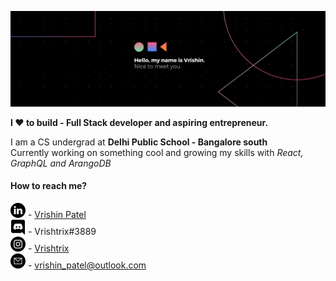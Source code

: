 ![Vrishtrix](https://raw.githubusercontent.com/Vrishtrix/Vrishtrix/master/Vrshtrix.png "Vrishin Patel")

**I ❤️ to build - Full Stack developer and aspiring entrepreneur.**  

I am a CS undergrad at **Delhi Public School - Bangalore south**\
Currently working on something cool and growing my skills with *React, GraphQL and ArangoDB*

#### How to reach me?
![Linkedin](https://raw.githubusercontent.com/Vrishtrix/Vrishtrix/master/linkedin.png "LinkedIn") - [Vrishin Patel](https://www.linkedin.com/in/vrishin-patel/)\
![Discord](https://raw.githubusercontent.com/Vrishtrix/Vrishtrix/master/discord.png "Discord") - Vrishtrix#3889\
![Instagram](https://raw.githubusercontent.com/Vrishtrix/Vrishtrix/master/instagram-sketched.png "Instagram") - [Vrishtrix](https://www.instagram.com/vrishtrix/)\
![Email](https://raw.githubusercontent.com/Vrishtrix/Vrishtrix/master/email.png "E-mail") - vrishin_patel@outlook.com

<!--
**Vrishtrix/Vrishtrix** is a ✨ _special_ ✨ repository because its `README.md` (this file) appears on your GitHub profile.

Here are some ideas to get you started:

- 🔭 I’m currently working on ...
- 🌱 I’m currently learning ...
- 👯 I’m looking to collaborate on ...
- 🤔 I’m looking for help with ...
- 💬 Ask me about ...
- 📫 How to reach me: ...
- 😄 Pronouns: ...
- ⚡ Fun fact: ...
-->
